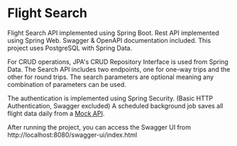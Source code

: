 # Flight Search

Flight Search API implemented using Spring Boot.
Rest API implemented using Spring Web. Swagger & OpenAPI documentation included.
This project uses PostgreSQL with Spring Data.

For CRUD operations, JPA's CRUD Repository Interface is used from Spring Data.
The Search API includes two endpoints, one for one-way trips and the other for round trips.
The search parameters are optional meaning any combination of parameters can be used.

The authentication is implemented using Spring Security. (Basic HTTP Authentication, Swagger excluded)
A scheduled background job saves all flight data daily from a [Mock API](https://mockapi.io/).

After running the project, you can access the Swagger UI from http://localhost:8080/swagger-ui/index.html
